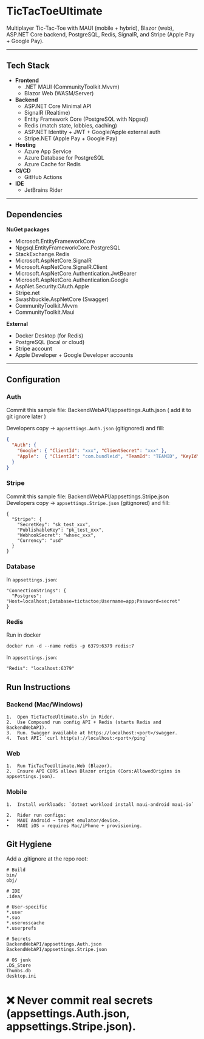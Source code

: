 # TicTacToeUltimate

Multiplayer Tic-Tac-Toe with MAUI (mobile + hybrid), Blazor (web), ASP.NET Core backend, PostgreSQL, Redis, SignalR, and Stripe (Apple Pay + Google Pay).

---

## Tech Stack
- **Frontend**
  - .NET MAUI (CommunityToolkit.Mvvm)
  - Blazor Web (WASM/Server)
- **Backend**
  - ASP.NET Core Minimal API
  - SignalR (Realtime)
  - Entity Framework Core (PostgreSQL with Npgsql)
  - Redis (match state, lobbies, caching)
  - ASP.NET Identity + JWT + Google/Apple external auth
  - Stripe.NET (Apple Pay + Google Pay)
- **Hosting**
  - Azure App Service
  - Azure Database for PostgreSQL
  - Azure Cache for Redis
- **CI/CD**
  - GitHub Actions
- **IDE**
  - JetBrains Rider

---

## Dependencies

**NuGet packages**
- Microsoft.EntityFrameworkCore
- Npgsql.EntityFrameworkCore.PostgreSQL
- StackExchange.Redis
- Microsoft.AspNetCore.SignalR
- Microsoft.AspNetCore.SignalR.Client
- Microsoft.AspNetCore.Authentication.JwtBearer
- Microsoft.AspNetCore.Authentication.Google
- AspNet.Security.OAuth.Apple
- Stripe.net
- Swashbuckle.AspNetCore (Swagger)
- CommunityToolkit.Mvvm
- CommunityToolkit.Maui

**External**
- Docker Desktop (for Redis)
- PostgreSQL (local or cloud)
- Stripe account
- Apple Developer + Google Developer accounts

---

## Configuration

### Auth
Commit this sample file: BackendWebAPI/appsettings.Auth.json ( add it to git ignore later )

Developers copy → `appsettings.Auth.json` (gitignored) and fill:

```json
{
  "Auth": {
    "Google": { "ClientId": "xxx", "ClientSecret": "xxx" },
    "Apple":  { "ClientId": "com.bundleid", "TeamId": "TEAMID", "KeyId": "KEYID", "PrivateKey": "PEM" }
  }
}
```


### Stripe

Commit this sample file: BackendWebAPI/appsettings.Stripe.json
Developers copy → `appsettings.Stripe.json` (gitignored) and fill:
```
{
  "Stripe": {
    "SecretKey": "sk_test_xxx",
    "PublishableKey": "pk_test_xxx",
    "WebhookSecret": "whsec_xxx",
    "Currency": "usd"
  }
}
```

### Database

In `appsettings.json`:
```
"ConnectionStrings": {
  "Postgres": "Host=localhost;Database=tictactoe;Username=app;Password=secret"
}
```

### Redis

Run in docker
```
docker run -d --name redis -p 6379:6379 redis:7
```
In `appsettings.json`:

```
"Redis": "localhost:6379"
```


## Run Instructions

### Backend (Mac/Windows)
	1.	Open TicTacToeUltimate.sln in Rider.
	2.	Use Compound run config API + Redis (starts Redis and BackendWebAPI).
	3.	Run. Swagger available at https://localhost:<port>/swagger.
	4.	Test API: `curl http(s)://localhost:<port>/ping`

### Web
	1.	Run TicTacToeUltimate.Web (Blazor).
	2.	Ensure API CORS allows Blazor origin (Cors:AllowedOrigins in appsettings.json).

### Mobile
	1.	Install workloads: `dotnet workload install maui-android maui-io`

	2.	Rider run configs:
	•	MAUI Android → target emulator/device.
	•	MAUI iOS → requires Mac/iPhone + provisioning.


## Git Hygiene

Add a .gitignore at the repo root:

```
# Build
bin/
obj/

# IDE
.idea/

# User-specific
*.user
*.suo
*.userosscache
*.userprefs

# Secrets
BackendWebAPI/appsettings.Auth.json
BackendWebAPI/appsettings.Stripe.json

# OS junk
.DS_Store
Thumbs.db
desktop.ini
```


# ❌ Never commit real secrets (appsettings.Auth.json, appsettings.Stripe.json).


